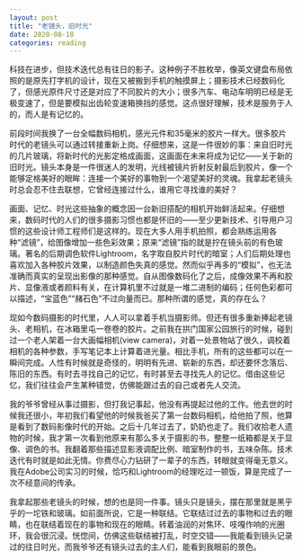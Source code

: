 ```yaml
---
layout: post
title: "老镜头，旧时光"
date: 2020-08-10
categories: reading
---
```


科技在进步，但技术迭代总有往日的影子。这种例子不胜枚举，像英文键盘布局依照的是原先打字机的设计，现在又被搬到手机的触摸屏上；摄影技术已经数码化了，但感光原件尺寸还是对应了不同胶片的大小；很多汽车、电动车明明已经是无极变速了，但是要模拟出齿轮变速箱换挡的感觉。这点很好理解，技术是服务于人的，而人是有记忆的。

前段时间我换了一台全幅数码相机，感光元件和35毫米的胶片一样大。很多胶片时代的老镜头可以通过转接重新上岗。仔细想来，这是一件很妙的事：来自旧时光的几片玻璃，将新时代的光影定格成画面，这画面在未来将成为记忆——关于新的旧时光。镜头本身是一件很迷人的发明，光线被镜片折射反射最后到胶片，像一个能够定格美好的眼眸：连接一个美好的事物到一个渴望美好的灵魂。我拿起老镜头时总会忍不住去联想，它曾经连接过什么，谁用它寻找谁的美好？

画面、记忆、时光这些抽象的概念因一台新旧搭配的相机开始鲜活起来。仔细想来，数码时代的人们的很多摄影习惯也都是怀旧的——至少更新技术、引导用户习惯的这些设计师工程师们是这样的。现在大多人用手机拍照，都会熟练运用各种“滤镜”，给图像增加一些色彩效果；原来“滤镜”指的就是拧在镜头前的有色玻璃。著名的后期调色软件Lightroom，名字取自胶片时代的暗室；人们后期处理也喜欢加入各种胶片效果，以制造颜色失真的感觉。然而似乎再多的“模拟”，也无法准确而真实的呈现出影像的那种感觉。自从图像数码化了之后，成像效果不再和胶片、显像液或者颜料有关，在计算机里不过就是一堆二进制的编码；任何色彩都可以描述，“宝蓝色”“赭石色”不过向量而已。那种所谓的感觉，真的存在么？

现如今数码摄影的时代里，人人可以拿着手机当摄影师。但还有很多重新捧起老镜头、老相机，在冰箱里屯一卷卷的胶片。之前我在拱门国家公园旅行的时候，碰到过一个老人架着一台大画幅相机(view camera)，对着一处景物站了很久，调校着相机的各种参数，手写笔记本上计算着进光量。相比手机，所有的这些都可以在一瞬间完成。人性有时候就是奇怪的，明明有先进、崭新的东西，却还要怀念落后、陈旧的东西。有时去寻找自己的记忆，有时甚至去寻找先人的记忆。借由这些记忆，我们往往会产生某种错觉，仿佛能跟过去的自己或者先人交流。

我的爷爷曾经从事过摄影，但打我记事起，他没有再提起过他的工作。他去世的时候我还很小，年初我们看望他的时候我爸买了第一台数码相机，给他拍了照，他算是看到了数码影像时代的开始。之后十几年过去了，奶奶也走了。我们收拾老人遗物的时候，我才第一次看到他原来有那么多关于摄影的书，整整一纸箱都是关于显像、调色的书。我翻着那些描述显影液调配比例、暗室制作的书，五味杂陈。技术迭代有时就是如此无情。你费尽心力钻研了一辈子的东西，转眼就变得毫无意义。我在Adobe公司实习的时候，恰巧和Lightroom的经理吃过一顿饭，算是完成了一次不经意间的传承。

我拿起那些老镜头的时候，想的也是同一件事。镜头只是镜头，摆在那里就是黑乎乎的一坨铁和玻璃。如前面所说，它是一种联结。它联结过过去的事物和过去的眼睛，也在联结着现在的事物和现在的眼睛。转着油润的对焦环、吱嘎作响的光圈环，我会很沉浸。恍惚间，仿佛这些联结被打乱，时空交错——我能看到镜头记录过的往日时光，而我爷爷还有镜头过去的主人们，能看到我眼前的景色。